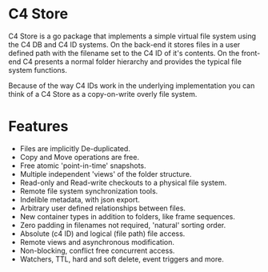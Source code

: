 # C4 Store
C4 Store is a go package that implements a simple virtual file system using the C4 DB and C4 ID systems. On the back-end it stores files in a user defined path with the filename set to the C4 ID of it's contents. On the front-end C4 presents a normal folder hierarchy and provides the typical file system functions.  

Because of the way C4 IDs work in the underlying implementation you can think of a C4 Store as a copy-on-write overly file system.

# Features

- Files are implicitly De-duplicated.
- Copy and Move operations are free.
- Free atomic 'point-in-time' snapshots.
- Multiple independent 'views' of the folder structure.
- Read-only and Read-write checkouts to a physical file system.
- Remote file system synchronization tools.
- Indelible metadata, with json export.
- Arbitrary user defined relationships between files.
- New container types in addition to folders, like frame sequences.
- Zero padding in filenames not required, 'natural' sorting order.
- Absolute (c4 ID) and logical (file path) file access.
- Remote views and asynchronous modification.
- Non-blocking, conflict free concurrent access.
- Watchers, TTL, hard and soft delete, event triggers and more.
